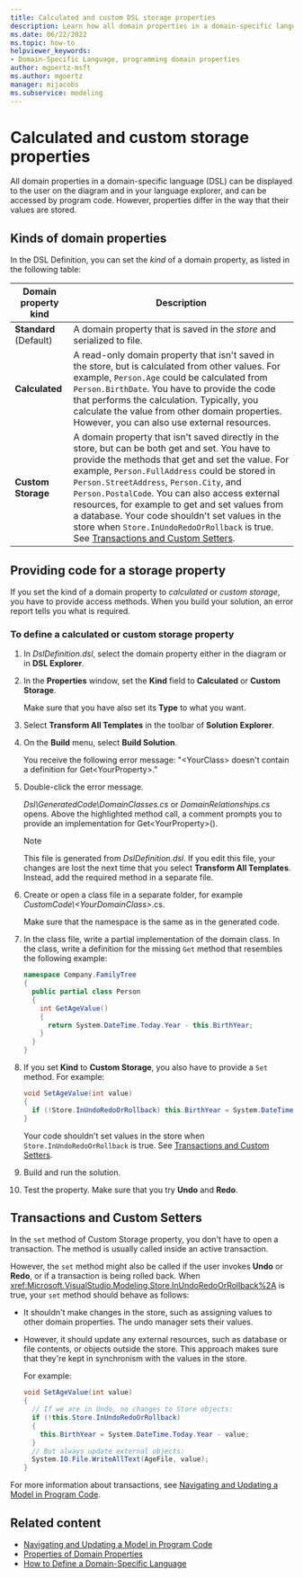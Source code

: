 ```yaml
---
title: Calculated and custom DSL storage properties
description: Learn how all domain properties in a domain-specific language (DSL) can be displayed to the user on the diagram and in your language explorer.
ms.date: 06/22/2022
ms.topic: how-to
helpviewer_keywords:
- Domain-Specific Language, programming domain properties
author: mgoertz-msft
ms.author: mgoertz
manager: mijacobs
ms.subservice: modeling
---
```


# Calculated and custom storage properties

All domain properties in a domain-specific language (DSL) can be displayed to the user on the diagram and in your language explorer, and can be accessed by program code. However, properties differ in the way that their values are stored.

## Kinds of domain properties

In the DSL Definition, you can set the *kind* of a domain property, as listed in the following table:

|Domain property kind|Description|
|-|-|
|**Standard** (Default)|A domain property that is saved in the *store* and serialized to file.|
|**Calculated**|A read-only domain property that isn't saved in the store, but is calculated from other values. For example, `Person.Age` could be calculated from `Person.BirthDate`. You have to provide the code that performs the calculation. Typically, you calculate the value from other domain properties. However, you can also use external resources.|
|**Custom Storage**|A domain property that isn't saved directly in the store, but can be both get and set. You have to provide the methods that get and set the value. For example, `Person.FullAddress` could be stored in `Person.StreetAddress`, `Person.City`, and `Person.PostalCode`. You can also access external resources, for example to get and set values from a database. Your code shouldn't set values in the store when `Store.InUndoRedoOrRollback` is true. See [Transactions and Custom Setters](#setters).|

## Providing code for a storage property

If you set the kind of a domain property to *calculated* or *custom storage*, you have to provide access methods. When you build your solution, an error report tells you what is required.

### To define a calculated or custom storage property

1. In *DslDefinition.dsl*, select the domain property either in the diagram or in **DSL Explorer**.

1. In the **Properties** window, set the **Kind** field to **Calculated** or **Custom Storage**.

   Make sure that you have also set its **Type** to what you want.

1. Select **Transform All Templates** in the toolbar of **Solution Explorer**.

1. On the **Build** menu, select **Build Solution**.

   You receive the following error message: "\<YourClass> doesn't contain a definition for Get\<YourProperty>."

1. Double-click the error message.

   *Dsl\GeneratedCode\DomainClasses.cs* or *DomainRelationships.cs* opens. Above the highlighted method call, a comment prompts you to provide an implementation for Get\<YourProperty>().

    > [!NOTE]
    > This file is generated from *DslDefinition.dsl*. If you edit this file, your changes are lost the next time that you select **Transform All Templates**. Instead, add the required method in a separate file.

1. Create or open a class file in a separate folder, for example *CustomCode\\\<YourDomainClass>*.cs.

   Make sure that the namespace is the same as in the generated code.

1. In the class file, write a partial implementation of the domain class. In the class, write a definition for the missing `Get` method that resembles the following example:

    ```csharp
    namespace Company.FamilyTree
    {  
      public partial class Person
      {
        int GetAgeValue()
        {
          return System.DateTime.Today.Year - this.BirthYear;
        }
      }
    }
    ```

1. If you set **Kind** to **Custom Storage**, you also have to provide a `Set` method. For example:

    ```csharp
    void SetAgeValue(int value)
    {
      if (!Store.InUndoRedoOrRollback) this.BirthYear = System.DateTime.Today.Year - value;
    }
    ```

    Your code shouldn't set values in the store when `Store.InUndoRedoOrRollback` is true. See [Transactions and Custom Setters](#setters).

1. Build and run the solution.

1. Test the property. Make sure that you try **Undo** and **Redo**.

## <a name="setters"></a> Transactions and Custom Setters

In the `set` method of Custom Storage property, you don't have to open a transaction. The method is usually called inside an active transaction.

However, the `set` method might also be called if the user invokes **Undo** or **Redo**, or if a transaction is being rolled back. When <xref:Microsoft.VisualStudio.Modeling.Store.InUndoRedoOrRollback%2A> is true, your `set` method should behave as follows:

- It shouldn't make changes in the store, such as assigning values to other domain properties. The undo manager sets their values.

- However, it should update any external resources, such as database or file contents, or objects outside the store. This approach makes sure that they're kept in synchronism with the values in the store.

  For example:

  ```csharp
  void SetAgeValue(int value)
  {
    // If we are in Undo, no changes to Store objects:
    if (!this.Store.InUndoRedoOrRollback)
    {
      this.BirthYear = System.DateTime.Today.Year - value;
    }
    // But always update external objects:
    System.IO.File.WriteAllText(AgeFile, value);
  }
  ```

For more information about transactions, see [Navigating and Updating a Model in Program Code](../modeling/navigating-and-updating-a-model-in-program-code.md).

## Related content

- [Navigating and Updating a Model in Program Code](../modeling/navigating-and-updating-a-model-in-program-code.md)
- [Properties of Domain Properties](../modeling/properties-of-domain-properties.md)
- [How to Define a Domain-Specific Language](../modeling/how-to-define-a-domain-specific-language.md)
